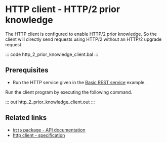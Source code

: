 # HTTP client - HTTP/2 prior knowledge

The HTTP client is configured to enable HTTP/2 prior knowledge. So the client will directly send requests using HTTP/2 without an HTTP/2 upgrade request.

::: code http_2_prior_knowledge_client.bal :::

## Prerequisites
- Run the HTTP service given in the [Basic REST service](/learn/by-example/http-basic-rest-service/) example.

Run the client program by executing the following command.

::: out http_2_prior_knowledge_client.out :::

## Related links
- [`http` package - API documentation](https://lib.ballerina.io/ballerina/http/latest/)
- [http client - specification](https://ballerina.io/spec/http/#24-client)
